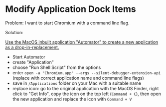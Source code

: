 # Modify Application Dock Items

Problem: I want to start Chromium with a command line flag.

Solution:

[Use the MacOS inbuilt application "Automator" to create a new application as a drop-in-replacement.](https://superuser.com/questions/271678/how-do-i-pass-command-line-arguments-to-dock-items)

- Start Automator
- create "Application"
- choose "Run Shell Script" from the options
- enter `open -a "Chromium.app" --args --silent-debugger-extension-api` (replace with correct application name and command line flags)
- save in `/Applications` folder on your Mac with a suitable name
- replace icon: go to the original application with the MacOS Finder, right click to "Get Info", copy the icon on the top left (`Command + C`), then open the new application and replace the icon with `Command + V`
